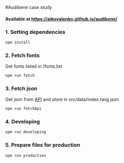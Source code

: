 #Audibene case study
#### Available at https://aikovalenko.github.io/audibene/

### 1. Setting dependencies
```bash
npm install
```

### 2. Fetch fonts
Get fonts listed in /fonts.list
```bash
npm run fetch
```

### 3. Fetch json
Get json from [API](https://api.jsonbin.io/b/6023a4c93b303d3d964e8ddf) and store in src/data/index.twig.json
```bash
npm run fetchApi
```
### 4. Developing
```bash
npm run developing
```

### 5. Prepare files for production
```bash
npm run production
```
